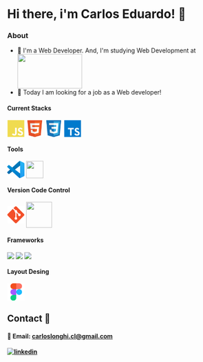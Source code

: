 
# Hi there, i'm Carlos Eduardo! 👋
### About
- 🚀 I'm a Web Developer. And, I'm studying Web Development at [<img align="center" height="80" width="150" src="https://www.rocketseat.com.br/assets/logos/rocketseat.svg"/>](https://www.rocketseat.com.br/) 
- 🔭 Today I am looking for a job as a Web developer!

#### Current Stacks
<div style="display: inline_block">
  <img align="center" height="40" width="40" src="https://raw.githubusercontent.com/devicons/devicon/master/icons/javascript/javascript-plain.svg">
  <img align="center" height="40" width="40" src="https://raw.githubusercontent.com/devicons/devicon/master/icons/html5/html5-original.svg">
  <img align="center" height="40" width="40" src="https://raw.githubusercontent.com/devicons/devicon/master/icons/css3/css3-original.svg">
  <img align="center" height="40" width="40" src="https://raw.githubusercontent.com/devicons/devicon/master/icons/typescript/typescript-original.svg">
</div>

#### Tools
<div style="display: inline_block">
 <img align="center" height="40" width="40"        src="https://raw.githubusercontent.com/devicons/devicon/master/icons/vscode/vscode-original.svg">
 <img align="center" height="40" width="40" src="https://avatars.githubusercontent.com/u/6078720?s=200&v=4">
</div>

#### Version Code Control
<div style="display: inline_block">
  <img align="center" height="40" width="40" src="https://raw.githubusercontent.com/devicons/devicon/master/icons/git/git-plain.svg">
  <img align="center" height="60" width="60" src="https://img.icons8.com/plasticine/512/github-squared.png">
</div>

#### Frameworks
<div style="display: inline_block">
  <img align="center" height="40" width="auto" src="https://www.fastify.io/images/fastify-logo-menu.d13f8da7a965c800.png">
  <img align="center" height="40" width="auto" src="https://img.icons8.com/nolan/512/express-js.png">
  <img align="center" height="40" width="auto" src="https://img.icons8.com/color/512/tailwindcss.png">
</div>

#### Layout Desing  
<img align="center" height="40" width="40" src="https://raw.githubusercontent.com/devicons/devicon/master/icons/figma/figma-original.svg">

## Contact 💼 
#### 📧 Email: [carloslonghi.cl@gmail.com](carloslonghi.cl@gmail.com)
#### [![linkedin](https://img.shields.io/badge/linkedin-0A66C2?style=for-the-badge&logo=linkedin&logoColor=white)](https://www.linkedin.com/in/carlos-longhi-23b136164/)

